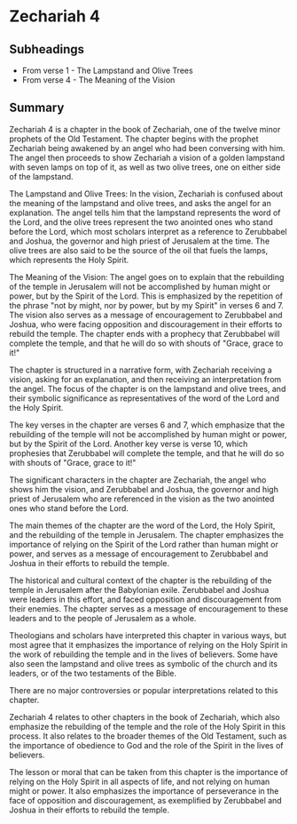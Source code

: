 # Zechariah 4

## Subheadings

* From verse 1 - The Lampstand and Olive Trees
* From verse 4 - The Meaning of the Vision

## Summary

Zechariah 4 is a chapter in the book of Zechariah, one of the twelve minor prophets of the Old Testament. The chapter begins with the prophet Zechariah being awakened by an angel who had been conversing with him. The angel then proceeds to show Zechariah a vision of a golden lampstand with seven lamps on top of it, as well as two olive trees, one on either side of the lampstand.

The Lampstand and Olive Trees:
In the vision, Zechariah is confused about the meaning of the lampstand and olive trees, and asks the angel for an explanation. The angel tells him that the lampstand represents the word of the Lord, and the olive trees represent the two anointed ones who stand before the Lord, which most scholars interpret as a reference to Zerubbabel and Joshua, the governor and high priest of Jerusalem at the time. The olive trees are also said to be the source of the oil that fuels the lamps, which represents the Holy Spirit.

The Meaning of the Vision:
The angel goes on to explain that the rebuilding of the temple in Jerusalem will not be accomplished by human might or power, but by the Spirit of the Lord. This is emphasized by the repetition of the phrase "not by might, nor by power, but by my Spirit" in verses 6 and 7. The vision also serves as a message of encouragement to Zerubbabel and Joshua, who were facing opposition and discouragement in their efforts to rebuild the temple. The chapter ends with a prophecy that Zerubbabel will complete the temple, and that he will do so with shouts of "Grace, grace to it!"

The chapter is structured in a narrative form, with Zechariah receiving a vision, asking for an explanation, and then receiving an interpretation from the angel. The focus of the chapter is on the lampstand and olive trees, and their symbolic significance as representatives of the word of the Lord and the Holy Spirit.

The key verses in the chapter are verses 6 and 7, which emphasize that the rebuilding of the temple will not be accomplished by human might or power, but by the Spirit of the Lord. Another key verse is verse 10, which prophesies that Zerubbabel will complete the temple, and that he will do so with shouts of "Grace, grace to it!"

The significant characters in the chapter are Zechariah, the angel who shows him the vision, and Zerubbabel and Joshua, the governor and high priest of Jerusalem who are referenced in the vision as the two anointed ones who stand before the Lord.

The main themes of the chapter are the word of the Lord, the Holy Spirit, and the rebuilding of the temple in Jerusalem. The chapter emphasizes the importance of relying on the Spirit of the Lord rather than human might or power, and serves as a message of encouragement to Zerubbabel and Joshua in their efforts to rebuild the temple.

The historical and cultural context of the chapter is the rebuilding of the temple in Jerusalem after the Babylonian exile. Zerubbabel and Joshua were leaders in this effort, and faced opposition and discouragement from their enemies. The chapter serves as a message of encouragement to these leaders and to the people of Jerusalem as a whole.

Theologians and scholars have interpreted this chapter in various ways, but most agree that it emphasizes the importance of relying on the Holy Spirit in the work of rebuilding the temple and in the lives of believers. Some have also seen the lampstand and olive trees as symbolic of the church and its leaders, or of the two testaments of the Bible.

There are no major controversies or popular interpretations related to this chapter.

Zechariah 4 relates to other chapters in the book of Zechariah, which also emphasize the rebuilding of the temple and the role of the Holy Spirit in this process. It also relates to the broader themes of the Old Testament, such as the importance of obedience to God and the role of the Spirit in the lives of believers.

The lesson or moral that can be taken from this chapter is the importance of relying on the Holy Spirit in all aspects of life, and not relying on human might or power. It also emphasizes the importance of perseverance in the face of opposition and discouragement, as exemplified by Zerubbabel and Joshua in their efforts to rebuild the temple.